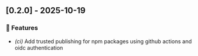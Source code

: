 ## [0.2.0] - 2025-10-19

### 🚀 Features

- *(ci)* Add trusted publishing for npm packages using github actions and oidc authentication
